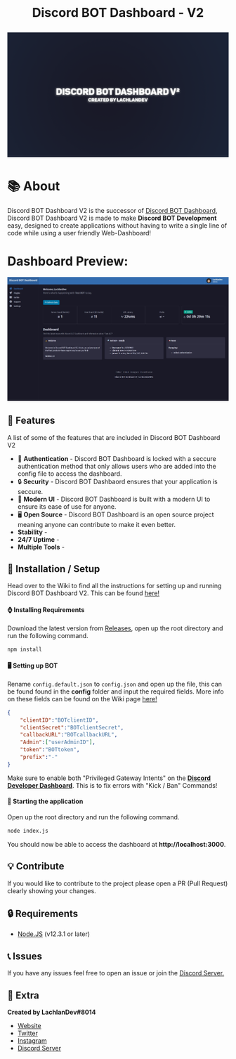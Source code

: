 <h1 align="center">
    <br>
    <p>Discord BOT Dashboard - V2</p>
<img src="./content/headerimage.png">
</h1>

# 📚 About
Discord BOT Dashboard V2 is the successor of <a href="https://github.com/LachlanDev/Discord-BOT-Dashboard" target="_blank">Discord BOT Dashboard</a>, Discord BOT Dashboard V2 is made to make **Discord BOT Development** easy, designed to create applications without having to write a single line of code while using a user friendly Web-Dashboard!

# Dashboard Preview:
<img src="./content/dashprev.JPG">

## 🧰 Features
A list of some of the features that are included in Discord BOT Dashboard V2
* 🔐 **Authentication** - Discord BOT Dashboard is locked with a seccure authentication method that only allows users who are added into the config file to access the dashboard.
* 🔒 **Security** - Discord BOT Dashbaord ensures that your application is seccure.
* 💎 **Modern UI** - Discord BOT Dashboard is built with a modern UI to ensure its ease of use for anyone.
* 🖥️ **Open Source** - Discord BOT Dashboard is an open source project meaning anyone can contribute to make it even better.
* **Stability** - 
* **24/7 Uptime** - 
* **Multiple Tools** - 

## 🚀 Installation / Setup
Head over to the Wiki to find all the instructions for setting up and running Discord BOT Dashboard V2. This can be found [here!](https://github.com/LachlanDev/Discord-BOT-Dashboard-V2/wiki) 
#### ⌚ Installing Requirements
Download the latest version from [Releases](https://github.com/LachlanDev/Discord-BOT-Dashboard-V2/releases), open up the root directory and run the following command.
```bash
npm install
```

#### 🖥️ Setting up BOT
Rename ``config.default.json`` to ``config.json`` and open up the file, this can be found found in the **config** folder and input the required fields. More info on these fields can be found on the Wiki page [here!](https://github.com/LachlanDev/Discord-BOT-Dashboard-V2/wiki)
```json
{
    "clientID":"BOTclientID",
    "clientSecret":"BOTclientSecret",
    "callbackURL":"BOTcallbackURL",
    "Admin":["userAdminID"],
    "token":"BOTtoken",
    "prefix":"-"
}
```
Make sure to enable both "Privileged Gateway Intents" on the [**Discord Developer Dashboard**](https://discord.com/developers). This is to fix errors  with "Kick / Ban" Commands!

#### 📡 Starting the application 
Open up the root directory and run the following command.
```bash
node index.js
```
You should now be able to access the dashboard at **http://localhost:3000**.

## 💡 Contribute
If you would like to contribute to the project please open a PR (Pull Request) clearly showing your changes.

## 🔒 Requirements
* [Node.JS](https://nodejs.org/en/) (v12.3.1 or later)

## 📞 Issues
If you have any issues feel free to open an issue or join the [Discord Server.](https://discord.com/invite/w7B5nKB)

## 🧲 Extra
__Created by LachlanDev#8014__
* [Website](https://lachlan-dev.com)
* [Twitter](https://twitter.com/LachlanDev)
* [Instagram](https://www.instagram.com/LachlanDev/)
* [Discord Server](https://discord.com/invite/w7B5nKB)
</br>
